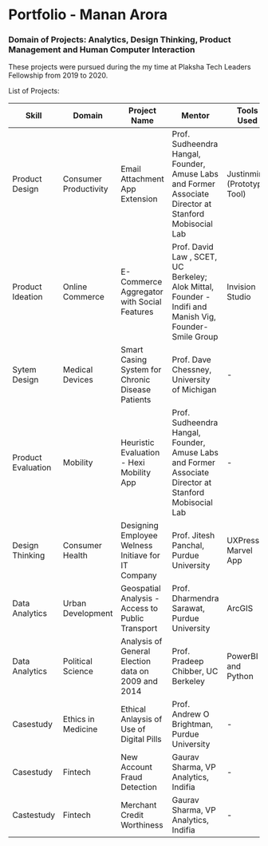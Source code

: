 # Portfolio  - Manan Arora

### Domain of  Projects: Analytics, Design Thinking, Product Management and Human Computer Interaction

These projects were pursued during the my time at Plaksha Tech Leaders Fellowship from 2019 to 2020.


List of Projects:

| Skill              | Domain                 | Project Name                                       | Mentor                                                                                                  | Tools Used                  |
|--------------------|------------------------|----------------------------------------------------|---------------------------------------------------------------------------------------------------------|-----------------------------|
| Product Design     | Consumer Productivity  | Email Attachment App Extension                     | Prof. Sudheendra Hangal, Founder, Amuse Labs and Former Associate Director at Stanford Mobisocial Lab   | Justinmind (Prototype Tool) |
| Product Ideation   | Online Commerce        | E-Commerce Aggregator with Social Features         | Prof. David Law , SCET, UC Berkeley; Alok Mittal, Founder - Indifi and Manish Vig, Founder- Smile Group | Invision Studio             |
| Sytem Design       | Medical Devices        | Smart Casing System for Chronic Disease Patients   | Prof. Dave Chessney, University of Michigan                                                             | -                           |
| Product Evaluation | Mobility               | Heuristic Evaluation - Hexi Mobility App           | Prof. Sudheendra Hangal, Founder, Amuse Labs and Former Associate Director at Stanford Mobisocial Lab   | -                           |
| Design Thinking    | Consumer Health        | Designing Employee Welness Initiave for IT Company | Prof. Jitesh Panchal, Purdue University                                                                 | UXPressia, Marvel App       |
| Data Analytics     | Urban Development      | Geospatial Analysis - Access to Public Transport   | Prof. Dharmendra Sarawat, Purdue University                                                             | ArcGIS                      |
| Data Analytics     | Political Science      | Analysis of General Election data on 2009 and 2014 | Prof. Pradeep Chibber, UC Berkeley                                                                      | PowerBI and Python          |
| Casestudy          | Ethics in Medicine     | Ethical Anlaysis of Use of Digital Pills           | Prof. Andrew O Brightman, Purdue University                                                             | -                           |
| Casestudy          | Fintech                | New Account Fraud Detection                        | Gaurav Sharma, VP Analytics, Indifia                                                                    | -                           |
| Castestudy         | Fintech                | Merchant Credit Worthiness                         | Gaurav Sharma, VP Analytics, Indifia                                                                    | -                           |
